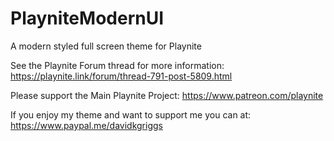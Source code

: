 # PlayniteModernUI
A modern styled full screen theme for Playnite

See the Playnite Forum thread for more information: https://playnite.link/forum/thread-791-post-5809.html

Please support the Main Playnite Project: https://www.patreon.com/playnite 

If you enjoy my theme and want to support me you can at: https://www.paypal.me/davidkgriggs